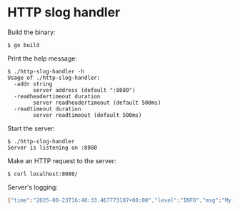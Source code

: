 # HTTP slog handler

Build the binary:

```console
$ go build
```

Print the help message:

```console
$ ./http-slog-handler -h
Usage of ./http-slog-handler:
  -addr string
        server address (default ":8080")
  -readheadertimeout duration
        server readheadertimeout (default 500ms)
  -readtimeout duration
        server readtimeout (default 500ms)
```

Start the server:

```console
$ ./http-slog-handler
Server is listening on :8080
```

Make an HTTP request to the server:

```console
$ curl localhost:8080/
```

Server's logging:

```bash
{"time":"2025-08-23T16:48:33.467773187+08:00","level":"INFO","msg":"My-Server","Method":"GET","Path":"/","Query-String":{},"User-Agent":"curl/8.5.0","Proto":"HTTP/1.1"}
```
